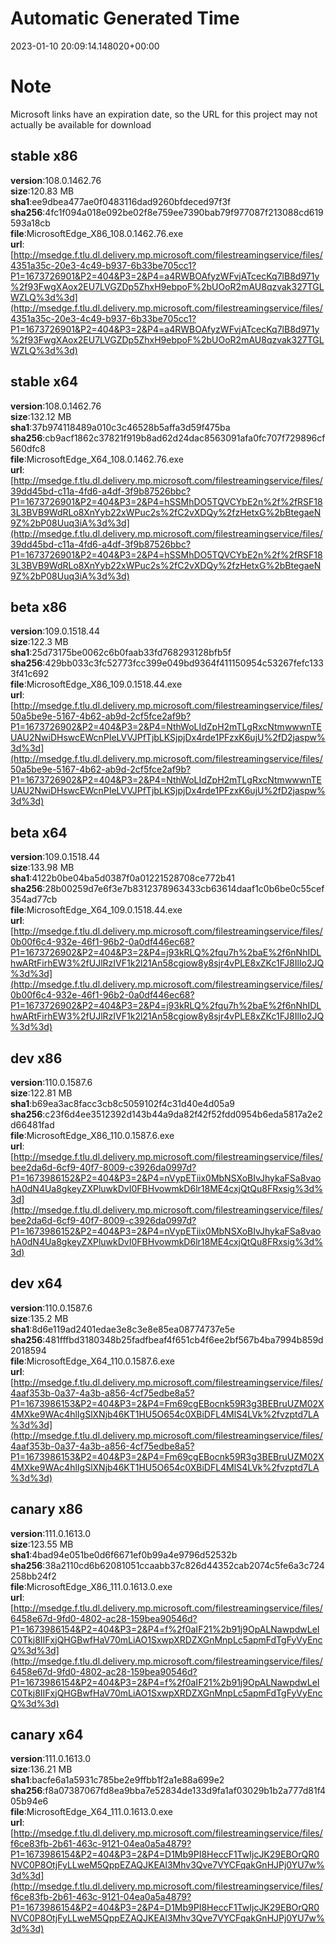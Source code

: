 # Automatic Generated Time
2023-01-10 20:09:14.148020+00:00

# Note
Microsoft links have an expiration date, so the URL for this project may not actually be available for download

## stable x86
**version**:108.0.1462.76  
**size**:120.83 MB  
**sha1**:ee9dbea477ae0f0483116dad9260bfdeced97f3f  
**sha256**:4fc1f094a018e092be02f8e759ee7390bab79f977087f213088cd619593a18cb  
**file**:MicrosoftEdge_X86_108.0.1462.76.exe  
**url**:[http://msedge.f.tlu.dl.delivery.mp.microsoft.com/filestreamingservice/files/4351a35c-20e3-4c49-b937-6b33be705cc1?P1=1673726901&P2=404&P3=2&P4=a4RWBOAfyzWFvjATcecKq7lB8d971y%2f93FwgXAox2EU7LVGZDp5ZhxH9ebpoF%2bUOoR2mAU8qzvak327TGLWZLQ%3d%3d](http://msedge.f.tlu.dl.delivery.mp.microsoft.com/filestreamingservice/files/4351a35c-20e3-4c49-b937-6b33be705cc1?P1=1673726901&P2=404&P3=2&P4=a4RWBOAfyzWFvjATcecKq7lB8d971y%2f93FwgXAox2EU7LVGZDp5ZhxH9ebpoF%2bUOoR2mAU8qzvak327TGLWZLQ%3d%3d)  

## stable x64
**version**:108.0.1462.76  
**size**:132.12 MB  
**sha1**:37b974118489a010c3c46528b5affa3d59f475ba  
**sha256**:cb9acf1862c37821f919b8ad62d24dac8563091afa0fc707f729896cf560dfc8  
**file**:MicrosoftEdge_X64_108.0.1462.76.exe  
**url**:[http://msedge.f.tlu.dl.delivery.mp.microsoft.com/filestreamingservice/files/39dd45bd-c11a-4fd6-a4df-3f9b87526bbc?P1=1673726901&P2=404&P3=2&P4=hSSMhDO5TQVCYbE2n%2f%2fRSF183L3BVB9WdRLo8XnYyb22xWPuc2s%2fC2vXDQy%2fzHetxG%2bBtegaeN9Z%2bP08Uuq3iA%3d%3d](http://msedge.f.tlu.dl.delivery.mp.microsoft.com/filestreamingservice/files/39dd45bd-c11a-4fd6-a4df-3f9b87526bbc?P1=1673726901&P2=404&P3=2&P4=hSSMhDO5TQVCYbE2n%2f%2fRSF183L3BVB9WdRLo8XnYyb22xWPuc2s%2fC2vXDQy%2fzHetxG%2bBtegaeN9Z%2bP08Uuq3iA%3d%3d)  

## beta x86
**version**:109.0.1518.44  
**size**:122.3 MB  
**sha1**:25d73175be0062c6b0faab33fd768293128bfb5f  
**sha256**:429bb033c3fc52773fcc399e049bd9364f411150954c53267fefc1333f41c692  
**file**:MicrosoftEdge_X86_109.0.1518.44.exe  
**url**:[http://msedge.f.tlu.dl.delivery.mp.microsoft.com/filestreamingservice/files/50a5be9e-5167-4b62-ab9d-2cf5fce2af9b?P1=1673726902&P2=404&P3=2&P4=NthWoLIdZpH2mTLgRxcNtmwwwnTEUAU2NwiDHswcEWcnPIeLVVJPfTjbLKSjpjDx4rde1PFzxK6ujU%2fD2jaspw%3d%3d](http://msedge.f.tlu.dl.delivery.mp.microsoft.com/filestreamingservice/files/50a5be9e-5167-4b62-ab9d-2cf5fce2af9b?P1=1673726902&P2=404&P3=2&P4=NthWoLIdZpH2mTLgRxcNtmwwwnTEUAU2NwiDHswcEWcnPIeLVVJPfTjbLKSjpjDx4rde1PFzxK6ujU%2fD2jaspw%3d%3d)  

## beta x64
**version**:109.0.1518.44  
**size**:133.98 MB  
**sha1**:4122b0be04ba5d0387f0a01221528708ce772b41  
**sha256**:28b00259d7e6f3e7b8312378963433cb63614daaf1c0b6be0c55cef354ad77cb  
**file**:MicrosoftEdge_X64_109.0.1518.44.exe  
**url**:[http://msedge.f.tlu.dl.delivery.mp.microsoft.com/filestreamingservice/files/0b00f6c4-932e-46f1-96b2-0a0df446ec68?P1=1673726902&P2=404&P3=2&P4=j93kRLQ%2fqu7h%2baE%2f6nNhIDLhwARtFirhEW3%2fUJlRzIVF1k2l21An58cgiow8y8sjr4vPLE8xZKc1FJ8IlIo2JQ%3d%3d](http://msedge.f.tlu.dl.delivery.mp.microsoft.com/filestreamingservice/files/0b00f6c4-932e-46f1-96b2-0a0df446ec68?P1=1673726902&P2=404&P3=2&P4=j93kRLQ%2fqu7h%2baE%2f6nNhIDLhwARtFirhEW3%2fUJlRzIVF1k2l21An58cgiow8y8sjr4vPLE8xZKc1FJ8IlIo2JQ%3d%3d)  

## dev x86
**version**:110.0.1587.6  
**size**:122.81 MB  
**sha1**:b69ea3ac8facc3cb8c5059102f4c31d40e4d05a9  
**sha256**:c23f6d4ee3512392d143b44a9da82f42f52fdd0954b6eda5817a2e2d66481fad  
**file**:MicrosoftEdge_X86_110.0.1587.6.exe  
**url**:[http://msedge.f.tlu.dl.delivery.mp.microsoft.com/filestreamingservice/files/bee2da6d-6cf9-40f7-8009-c3926da0997d?P1=1673986152&P2=404&P3=2&P4=nVypETiix0MbNSXoBIvJhykaFSa8vaohA0dN4Ua8gkeyZXPluwkDvI0FBHvowmkD6lr18ME4cxjQtQu8FRxsig%3d%3d](http://msedge.f.tlu.dl.delivery.mp.microsoft.com/filestreamingservice/files/bee2da6d-6cf9-40f7-8009-c3926da0997d?P1=1673986152&P2=404&P3=2&P4=nVypETiix0MbNSXoBIvJhykaFSa8vaohA0dN4Ua8gkeyZXPluwkDvI0FBHvowmkD6lr18ME4cxjQtQu8FRxsig%3d%3d)  

## dev x64
**version**:110.0.1587.6  
**size**:135.2 MB  
**sha1**:8d6e119ad2401edae3e8c3e8e85ea08774737e5e  
**sha256**:481fffbd3180348b25fadfbeaf4f651cb4f6ee2bf567b4ba7994b859d2018594  
**file**:MicrosoftEdge_X64_110.0.1587.6.exe  
**url**:[http://msedge.f.tlu.dl.delivery.mp.microsoft.com/filestreamingservice/files/4aaf353b-0a37-4a3b-a856-4cf75edbe8a5?P1=1673986153&P2=404&P3=2&P4=Fm69cgEBocnk59R3g3BEBruUZM02X4MXke9WAc4hlIgSlXNjb46KT1HU5O654c0XBiDFL4MlS4LVk%2fvzptd7LA%3d%3d](http://msedge.f.tlu.dl.delivery.mp.microsoft.com/filestreamingservice/files/4aaf353b-0a37-4a3b-a856-4cf75edbe8a5?P1=1673986153&P2=404&P3=2&P4=Fm69cgEBocnk59R3g3BEBruUZM02X4MXke9WAc4hlIgSlXNjb46KT1HU5O654c0XBiDFL4MlS4LVk%2fvzptd7LA%3d%3d)  

## canary x86
**version**:111.0.1613.0  
**size**:123.55 MB  
**sha1**:4bad94e051be0d6f6671ef0b99a4e9796d52532b  
**sha256**:38a2110cd6b62081051ccaabb37c826d44352cab2074c5fe6a3c724258bb24f2  
**file**:MicrosoftEdge_X86_111.0.1613.0.exe  
**url**:[http://msedge.f.tlu.dl.delivery.mp.microsoft.com/filestreamingservice/files/6458e67d-9fd0-4802-ac28-159bea90546d?P1=1673986154&P2=404&P3=2&P4=f%2f0aIF21%2b91j9OpALNawpdwLeIC0Tkj8IIFxjQHGBwfHaV70mLiAO1SxwpXRDZXGnMnpLc5apmFdTgFyVyEncQ%3d%3d](http://msedge.f.tlu.dl.delivery.mp.microsoft.com/filestreamingservice/files/6458e67d-9fd0-4802-ac28-159bea90546d?P1=1673986154&P2=404&P3=2&P4=f%2f0aIF21%2b91j9OpALNawpdwLeIC0Tkj8IIFxjQHGBwfHaV70mLiAO1SxwpXRDZXGnMnpLc5apmFdTgFyVyEncQ%3d%3d)  

## canary x64
**version**:111.0.1613.0  
**size**:136.21 MB  
**sha1**:bacfe6a1a5931c785be2e9ffbb1f2a1e88a699e2  
**sha256**:f8a07387067fd8ea9bba7e52834de133d9fa1af03029b1b2a777d81f405b94e6  
**file**:MicrosoftEdge_X64_111.0.1613.0.exe  
**url**:[http://msedge.f.tlu.dl.delivery.mp.microsoft.com/filestreamingservice/files/f6ce83fb-2b61-463c-9121-04ea0a5a4879?P1=1673986154&P2=404&P3=2&P4=D1Mb9PI8HeccF1TwIjcJK29EBOrQR0NVC0P8OtjFyLLweM5QppEZAQJKEAl3Mhv3Qve7VYCFqakGnHJPj0YU7w%3d%3d](http://msedge.f.tlu.dl.delivery.mp.microsoft.com/filestreamingservice/files/f6ce83fb-2b61-463c-9121-04ea0a5a4879?P1=1673986154&P2=404&P3=2&P4=D1Mb9PI8HeccF1TwIjcJK29EBOrQR0NVC0P8OtjFyLLweM5QppEZAQJKEAl3Mhv3Qve7VYCFqakGnHJPj0YU7w%3d%3d)  

